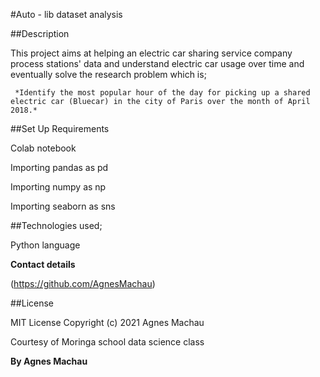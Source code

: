 #Auto - lib dataset analysis

##Description

This project aims at helping an electric car sharing service company process stations' data and understand electric car usage over time and eventually solve the research problem which is;

     *Identify the most popular hour of the day for picking up a shared electric car (Bluecar) in the city of Paris over the month of April 2018.*
     
 ##Set Up Requirements
 
 Colab notebook
 
 Importing pandas as pd
 
 Importing numpy as np
 
 Importing seaborn as sns
 
 ##Technologies used;
 
 Python language
 
 **Contact details**
 
 (https://github.com/AgnesMachau)
 
##License

 MIT License Copyright (c) 2021 Agnes Machau
 
 Courtesy of Moringa school data science class
 
 **By Agnes Machau**
 
 
 
 
